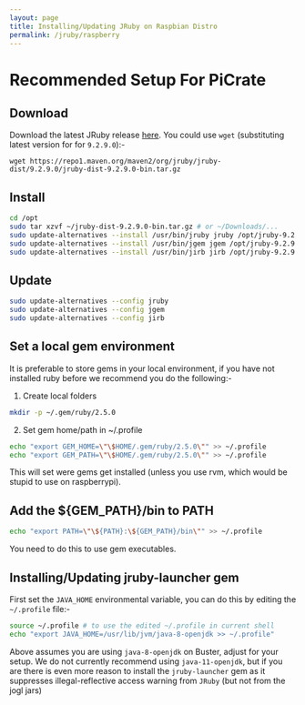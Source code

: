 ```yaml
---
layout: page
title: Installing/Updating JRuby on Raspbian Distro
permalink: /jruby/raspberry
---
```


# Recommended Setup For PiCrate

## Download

Download the latest JRuby release [here][download]. You could use `wget` (substituting latest version for for `9.2.9.0`):-

`wget https://repo1.maven.org/maven2/org/jruby/jruby-dist/9.2.9.0/jruby-dist-9.2.9.0-bin.tar.gz`

## Install

```bash
cd /opt
sudo tar xzvf ~/jruby-dist-9.2.9.0-bin.tar.gz # or ~/Downloads/...
sudo update-alternatives --install /usr/bin/jruby jruby /opt/jruby-9.2.9.0/bin/jruby 100
sudo update-alternatives --install /usr/bin/jgem jgem /opt/jruby-9.2.9.0/bin/jgem 100
sudo update-alternatives --install /usr/bin/jirb jirb /opt/jruby-9.2.9.0/bin/jirb 100
```

## Update

```bash
sudo update-alternatives --config jruby
sudo update-alternatives --config jgem
sudo update-alternatives --config jirb
```

## Set a local gem environment

It is preferable to store gems in your local environment, if you have not installed ruby before we recommend you do the following:-

1. Create local folders

  ```bash
  mkdir -p ~/.gem/ruby/2.5.0
  ```

2. Set gem home/path in ~/.profile

  ```bash
  echo "export GEM_HOME=\"\$HOME/.gem/ruby/2.5.0\"" >> ~/.profile
  echo "export GEM_PATH=\"\$HOME/.gem/ruby/2.5.0\"" >> ~/.profile
  ```

  This will set were gems get installed (unless you use rvm, which would be stupid to use on raspberrypi).

## Add the ${GEM_PATH}/bin to PATH

```bash
echo "export PATH=\"\${PATH}:\${GEM_PATH}/bin\"" >> ~/.profile
```

You need to do this to use gem executables.

## Installing/Updating jruby-launcher gem

First set the `JAVA_HOME` environmental variable, you can do this by editing the `~/.profile` file:-

```bash
source ~/.profile # to use the edited ~/.profile in current shell
echo "export JAVA_HOME=/usr/lib/jvm/java-8-openjdk >> ~/.profile"
```

Above assumes you are using `java-8-openjdk` on Buster, adjust for your setup. We do not currently recommend using `java-11-openjdk`, but if you are there is even more reason to install the `jruby-launcher` gem as it suppresses illegal-reflective access warning from `JRuby` (but not from the jogl jars)

[download]: https://www.jruby.org/download
